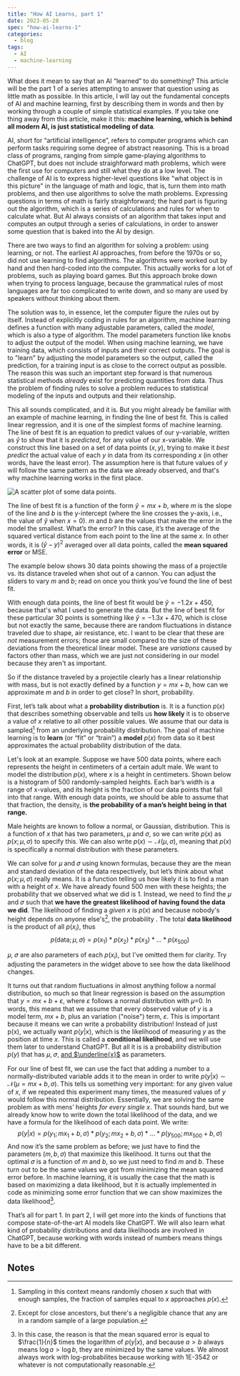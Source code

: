 ```yaml
---
title: "How AI Learns, part 1"
date: 2023-05-28
spec: "how-ai-learns-1"
categories:
  - blog
tags:
  - AI
  - machine-learning
---
```

<script type="text/x-mathjax-config">
  MathJax.Hub.Config({
    tex2jax: {
      inlineMath: [ ['$','$'], ["\\(","\\)"] ],
      displayMath: [ ['$$','$$'], ["\\(","\\)"] ],
    },
    TeX: {
      Macros: {
        bra: ["\\langle{#1}|", 1],
        ket: ["|{#1}\\rangle", 1],
        braket: ["\\langle{#1}\\rangle", 1],
        bk: ["\\langle{#1}|{#2}|{#3}\\rangle", 3]
     }
   }
  });
</script>
<script src='https://cdnjs.cloudflare.com/ajax/libs/mathjax/2.7.7/latest.js?config=TeX-MML-AM_CHTML' async></script>

What does it mean to say that an AI “learned” to do something? This article will be the part 1 of a series attempting to answer that question using as little math as possible. In this article, I will lay out the fundamental concepts of AI and machine learning, first by describing them in words and then by working through a couple of simple statistical examples. If you take one thing away from this article, make it this: **machine learning, which is behind all modern AI, is just statistical modeling of data**.

AI, short for “artificial intelligence”, refers to computer programs which can perform tasks requiring some degree of abstract reasoning. This is a broad class of programs, ranging from simple game-playing algorithms to ChatGPT, but does not include straighforward math problems, which were the first use for computers and still what they do at a low level. The challenge of AI is to express higher-level questions like "what object is in this picture" in the language of math and logic, that is, turn them into math problems, and then use algorithms to solve the math problems. Expressing questions in terms of math is fairly straighforward; the hard part is figuring out the algorithm, which is a series of calculations and rules for when to calculate what. But AI always consists of an algorithm that takes input and computes an output through a series of calculations, in order to answer some question that is baked into the AI by design.

There are two ways to find an algorithm for solving a problem: using learning, or not. The earliest AI approaches, from before the 1970s or so, did not use learning to find algorithms. The algorithms were worked out by hand and then hard-coded into the computer. This actually works for a lot of problems, such as playing board games. But this approach broke down when trying to process language, because the grammatical rules of most languages are far too complicated to write down, and so many are used by speakers without thinking about them. 

The solution was to, in essence, let the computer figure the rules out by itself. Instead of explicitly coding in rules for an algorithm, machine learning defines a function with many adjustable parameters, called the _model_, which is also a type of algorithm. The model parameters function like knobs to adjust the output of the model. When using machine learning, we have training data, which consists of inputs and their correct outputs. The goal is to "learn" by adjusting the model parameters so the output, called the prediction, for a training input is as close to the correct output as possible. The reason this was such an important step forward is that numerous statistical methods _already_ exist for predicting quantities from data. Thus the problem of finding rules to solve a problem reduces to statistical modeling of the inputs and outputs and their relationship.

This all sounds complicated, and it is. But you might already be familiar with an example of machine learning, in finding the line of best fit. This is called linear regression, and it is one of the simplest forms of machine learning. The line of best fit is an equation to predict values of our y-variable, written as $\hat{y}$ to show that it is _predicted_, for any value of our x-variable. We construct this line based on a set of data points $(x,y)$, trying to make it _best predict_ the actual value of each $y$ in data from its corresponding $x$ (in other words, have the least error). The assumption here is that future values of $y$ will follow the same pattern as the data we already observed, and that's why machine learning works in the first place.

<img src="{{ site.url }}{{ site.baseurl }}/figures/sactter_mass_distance.png" alt="A scatter plot of some data points.">

The line of best fit is a function of the form $\hat{y}=mx + b$, where $m$ is the slope of the line and $b$ is the y-intercept (where the line crosses the y-axis, i.e., the value of  $\hat{y}$ when $x=0$). $m$ and $b$ are the values that make the error in the model the smallest. What’s the error? In this case, it’s the average of the squared vertical distance from each point to the line at the same $x$. In other words, it is $(\hat{y}-y)^2$  averaged over all data points, called the **mean squared error** or MSE.

The example below shows 30 data points showing the mass of a projectile vs. its distance traveled when shot out of a cannon. You can adjust the sliders to vary $m$ and $b$; read on once you think you’ve found the line of best fit.

  <div id="lbf"></div>
  
  <script>
    const spec = "/figures/line-of-best-fit.vg.json";
  	vegaEmbed("#lbf", spec)
    	// result.view provides access to the Vega View API
      .then(result => console.log(result))
      .catch(console.warn);
  </script>

With enough data points, the line of best fit would be $\hat{y}=-1.2x+450$, because that's what I used to generate the data. But the line of best fit for these particular 30 points is something like $\hat{y}=-1.3x+470$, which is close but not exactly the same, because there are random fluctuations in distance traveled due to shape, air resistance, etc. I want to be clear that these are _not_ measurement errors; those are small compared to the size of these deviations from the theoretical linear model. These are _variations_ caused by factors other than mass, which we are just not considering in our model because they aren't as important.

So if the distance traveled by a projectile clearly has a linear relationship with mass, but is not exactly defined by a function $y=mx+b$, how can we approximate $m$ and $b$ in order to get close? In short, probability.

First, let’s talk about what a **probability distribution** is. It is a function $p(x)$ that describes something observable and tells us **how likely** it is to observe a value of $x$ relative to all other possible values. We assume that our data is sampled[^1] from an underlying probability distribution. The goal of machine learning is to **learn** (or “fit” or “train”) a **model** $p(x)$ from data so it best approximates the actual probability distribution of the data.

Let's look at an example. Suppose we have 500 data points, where each represents the height in centimeters of a certain adult male. We want to model the distribution $p(x)$, where $x$ is a height in centimeters. Shown below is a histogram of 500 randomly-sampled heights. Each bar’s width is a range of x-values, and its height is the fraction of our data points that fall into that range. With enough data points, we should be able to assume that that fraction, the density, is **the probability of a man’s height being in that range.** 

Male heights are known to follow a normal, or Gaussian, distribution. This is a function of $x$ that has two parameters, $\mu$ and $\sigma$, so we can write $p(x)$ as $p(x; \mu, \sigma)$ to specify this. We can also write $p(x) \sim \mathcal{N}(\mu, \sigma)$, meaning that $p(x)$ is specifically a normal distribution with these parameters.

  <div id="heights"></div>
  
  <script>
    const spec2 = "/figures/gaussian-heights.vg.json";
  	vegaEmbed("#heights", spec2)
    	// result.view provides access to the Vega View API
      .then(result => console.log(result))
      .catch(console.warn);
  </script>

We can solve for 𝜇 and 𝜎 using known formulas, because they are the mean and standard deviation of the data respectively, but let’s think about what $p(x; \mu, \sigma)$ really means. It is a function telling us how likely it is to find a man with a height of $x$. We have already found 500 men with these heights; the probability that we observed what we did is 1. Instead, we need to find the 𝜇 and 𝜎 such that **we have the greatest likelihood of having found the data we did**. The likelihood of finding a _given_ $x$ is $p(x)$ and because nobody's height depends on anyone else's[^2], the probability . The total **data likelihood** is the product of all $p(x_i)$, thus $$p(\text{data}; \mu, \sigma)= p(x_1)*p(x_2)*p(x_3)*...*p(x_{500})$$

𝜇, 𝜎 are also parameters of each $p(x_i)$, but I've omitted them for clarity. Try adjusting the parameters in the widget above to see how the data likelihood changes.

It turns out that random fluctuations in almost anything follow a normal distribution, so much so that linear regression is based on the assumption that $y=mx+b+\varepsilon$, where $ε$ follows a normal distribution with 𝜇=0. In words, this means that we assume that every observed value of $y$ is a model term, $mx+b$, plus an variation ("noise") term, $\varepsilon$. This is important because it means we can write a probability distribution! Instead of just p(x), we actually want $p(y\vert x)$, which is the likelihood of measuring $y$ as the position at time $x$. This is called a **conditional likelihood**, and we will use them later to understand ChatGPT. But all it is is a probability distribution $p(y)$ that has 𝜇, 𝜎, <u>and $\underline{x}$</u> as parameters.

For our line of best fit, we can use the fact that adding a number to a normally-distributed variable adds it to the mean in order to write $p(y\vert x) \sim \mathcal{N}(\mu=mx+b,\sigma)$.
This tells us something very important: for any given value of $x,$ if we repeated this experiment many times, the measured values of $y$ would follow this normal distribution. Essentially, we are solving the same problem as with mens’ heights _for every single_ $x$. That sounds hard, but we already know how to write down the total likelihood of the data, and we have a formula for the likelihood of each data point. We write: $$p(y\vert x)=p(y_1;mx_1+b,\sigma)*p(y_2;mx_2+b,\sigma)*...*p(y_{500};mx_{500}+b,\sigma)$$
And now it’s the same problem as before; we just have to find the parameters ($m,b,\sigma$) that maximize this likelihood. It turns out that the optimal 𝜎 is a function of $m$ and $b$, so we just need to find $m$ and $b$. These turn out to be the same values we got from minimizing the mean squared error before. In machine learning, it is usually the case that the math is based on maximizing a data likelihood, but it is actually implemented in code as minimizing some error function that we can show maximizes the data likelihood[^3]. 

That’s all for part 1. In part 2, I will get more into the kinds of functions that compose state-of-the-art AI models like ChatGPT. We will also learn what kind of probability distributions and data likelihoods are involved in ChatGPT, because working with words instead of numbers means things have to be a bit different.

## Notes

[^1]:
     Sampling in this context means randomly chosen $x$ such that with enough samples, the fraction of samples equal to $x$ approaches $p(x)$.

[^2]:
	Except for close ancestors, but there's a negligible chance that any are in a random sample of a large population.

[^3]:
	In this case, the reason is that the mean squared error is equal to $\frac{1}{n}$ times the logarithm of $p(y\vert x)$, and because $a > b$ always means $\log a > \log b$, they are minimized by the same values. We almost always work with log-probabilites because working with 1E-3542 or whatever is not computationally reasonable.